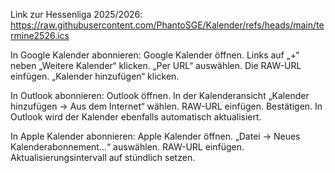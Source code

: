 Link zur Hessenliga 2025/2026: https://raw.githubusercontent.com/PhantoSGE/Kalender/refs/heads/main/termine2526.ics

In Google Kalender abonnieren:
Google Kalender öffnen.
Links auf „+“ neben „Weitere Kalender“ klicken.
„Per URL“ auswählen.
Die RAW-URL einfügen.
„Kalender hinzufügen“ klicken.

In Outlook abonnieren:
Outlook öffnen.
In der Kalenderansicht „Kalender hinzufügen → Aus dem Internet“ wählen.
RAW-URL einfügen.
Bestätigen.
In Outlook wird der Kalender ebenfalls automatisch aktualisiert.

In Apple Kalender abonnieren:
Apple Kalender öffnen.
„Datei → Neues Kalenderabonnement…“ auswählen.
RAW-URL einfügen.
Aktualisierungsintervall auf stündlich setzen.
